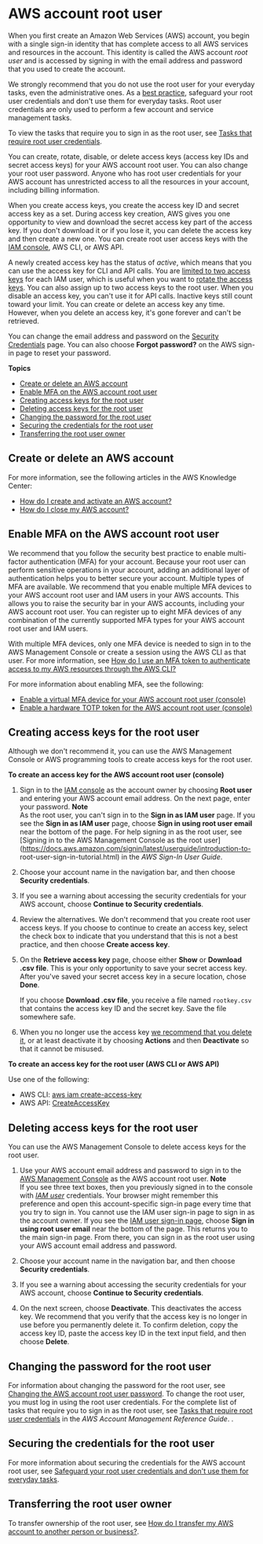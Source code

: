 # AWS account root user<a name="id_root-user"></a>

When you first create an Amazon Web Services \(AWS\) account, you begin with a single sign\-in identity that has complete access to all AWS services and resources in the account\. This identity is called the AWS account *root user* and is accessed by signing in with the email address and password that you used to create the account\.

We strongly recommend that you do not use the root user for your everyday tasks, even the administrative ones\. As a [best practice](best-practices.md), safeguard your root user credentials and don't use them for everyday tasks\. Root user credentials are only used to perform a few account and service management tasks\.

 To view the tasks that require you to sign in as the root user, see [Tasks that require root user credentials](https://docs.aws.amazon.com/accounts/latest/reference/root-user-tasks.html)\.

You can create, rotate, disable, or delete access keys \(access key IDs and secret access keys\) for your AWS account root user\. You can also change your root user password\. Anyone who has root user credentials for your AWS account has unrestricted access to all the resources in your account, including billing information\.

When you create access keys, you create the access key ID and secret access key as a set\. During access key creation, AWS gives you one opportunity to view and download the secret access key part of the access key\. If you don't download it or if you lose it, you can delete the access key and then create a new one\. You can create root user access keys with the [IAM console](https://console.aws.amazon.com/iam/home?#), AWS CLI, or AWS API\.

A newly created access key has the status of *active*, which means that you can use the access key for CLI and API calls\. You are [limited to two access keys](https://docs.aws.amazon.com/IAM/latest/UserGuide/reference_iam-quotas.html) for each IAM user, which is useful when you want to [rotate the access keys](https://docs.aws.amazon.com/general/latest/gr/aws-access-keys-best-practices.html#iam-user-access-keys)\. You can also assign up to two access keys to the root user\. When you disable an access key, you can't use it for API calls\. Inactive keys still count toward your limit\. You can create or delete an access key any time\. However, when you delete an access key, it's gone forever and can't be retrieved\.

You can change the email address and password on the [Security Credentials](https://console.aws.amazon.com/iam/home?#security_credential) page\. You can also choose **Forgot password?** on the AWS sign\-in page to reset your password\.

**Topics**
+ [Create or delete an AWS account](#id_root-user_manage_account)
+ [Enable MFA on the AWS account root user](#id_root-user_manage_mfa)
+ [Creating access keys for the root user](#id_root-user_manage_add-key)
+ [Deleting access keys for the root user](#id_root-user_manage_delete-key)
+ [Changing the password for the root user](#id_root-user_manage_password)
+ [Securing the credentials for the root user](#id_root-user_secure_credentials)
+ [Transferring the root user owner](#id_root-user_transfer_account)

## Create or delete an AWS account<a name="id_root-user_manage_account"></a>

For more information, see the following articles in the AWS Knowledge Center:
+ [How do I create and activate an AWS account?](http://aws.amazon.com/premiumsupport/knowledge-center/create-and-activate-aws-account/)
+ [How do I close my AWS account?](http://aws.amazon.com/premiumsupport/knowledge-center/close-aws-account/)

## Enable MFA on the AWS account root user<a name="id_root-user_manage_mfa"></a>

We recommend that you follow the security best practice to enable multi\-factor authentication \(MFA\) for your account\. Because your root user can perform sensitive operations in your account, adding an additional layer of authentication helps you to better secure your account\. Multiple types of MFA are available\. We recommend that you enable multiple MFA devices to your AWS account root user and IAM users in your AWS accounts\. This allows you to raise the security bar in your AWS accounts, including your AWS account root user\. You can register up to eight MFA devices of any combination of the currently supported MFA types for your AWS account root user and IAM users\.

With multiple MFA devices, only one MFA device is needed to sign in to the AWS Management Console or create a session using the AWS CLI as that user\. For more information, see [How do I use an MFA token to authenticate access to my AWS resources through the AWS CLI?](https://aws.amazon.com/premiumsupport/knowledge-center/authenticate-mfa-cli/)

 For more information about enabling MFA, see the following:
+ [Enable a virtual MFA device for your AWS account root user \(console\)](id_credentials_mfa_enable_virtual.md#enable-virt-mfa-for-root)
+ [Enable a hardware TOTP token for the AWS account root user \(console\)](id_credentials_mfa_enable_physical.md#enable-hw-mfa-for-root)

## Creating access keys for the root user<a name="id_root-user_manage_add-key"></a>

Although we don't recommend it, you can use the AWS Management Console or AWS programming tools to create access keys for the root user\.

**To create an access key for the AWS account root user \(console\)**

1. Sign in to the [IAM console](https://console.aws.amazon.com/iam/) as the account owner by choosing **Root user** and entering your AWS account email address\. On the next page, enter your password\.
**Note**  
As the root user, you can't sign in to the **Sign in as IAM user** page\. If you see the **Sign in as IAM user** page, choose **Sign in using root user email** near the bottom of the page\. For help signing in as the root user, see [Signing in to the AWS Management Console as the root user](https://docs.aws.amazon.com/signin/latest/userguide/introduction-to-          root-user-sign-in-tutorial.html) in the *AWS Sign\-In User Guide*\.

1. Choose your account name in the navigation bar, and then choose **Security credentials**\. 

1. If you see a warning about accessing the security credentials for your AWS account, choose **Continue to Security credentials**\.

1. Review the alternatives\. We don't recommend that you create root user access keys\. If you choose to continue to create an access key, select the check box to indicate that you understand that this is not a best practice, and then choose **Create access key**\.

1. On the **Retrieve access key** page, choose either **Show** or **Download \.csv file**\. This is your only opportunity to save your secret access key\. After you've saved your secret access key in a secure location, chose **Done**\.

   If you choose **Download \.csv file**, you receive a file named `rootkey.csv` that contains the access key ID and the secret key\. Save the file somewhere safe\.

1. When you no longer use the access key [we recommend that you delete it](best-practices.md#remove-credentials), or at least deactivate it by choosing **Actions** and then **Deactivate** so that it cannot be misused\.

**To create an access key for the root user \(AWS CLI or AWS API\)**

Use one of the following:
+ AWS CLI: [aws iam create\-access\-key](https://docs.aws.amazon.com/cli/latest/reference/iam/create-access-key.html)
+ AWS API: [CreateAccessKey](https://docs.aws.amazon.com/IAM/latest/APIReference/API_CreateAccessKey.html) 

## Deleting access keys for the root user<a name="id_root-user_manage_delete-key"></a>

You can use the AWS Management Console to delete access keys for the root user\.

1. Use your AWS account email address and password to sign in to the [AWS Management Console](https://console.aws.amazon.com/) as the AWS account root user\.
**Note**  
If you see three text boxes, then you previously signed in to the console with *[IAM user](https://docs.aws.amazon.com/IAM/latest/UserGuide/id_users.html)* credentials\. Your browser might remember this preference and open this account\-specific sign\-in page every time that you try to sign in\. You cannot use the IAM user sign\-in page to sign in as the account owner\. If you see the [IAM user sign\-in page](https://docs.aws.amazon.com/IAM/latest/UserGuide/console.html#user-sign-in-page), choose **Sign in using root user email** near the bottom of the page\. This returns you to the main sign\-in page\. From there, you can sign in as the root user using your AWS account email address and password\.

1. Choose your account name in the navigation bar, and then choose **Security credentials**\. 

1. If you see a warning about accessing the security credentials for your AWS account, choose **Continue to Security credentials**\.

1. On the next screen, choose **Deactivate**\. This deactivates the access key\. We recommend that you verify that the access key is no longer in use before you permanently delete it\. To confirm deletion, copy the access key ID, paste the access key ID in the text input field, and then choose **Delete**\.

## Changing the password for the root user<a name="id_root-user_manage_password"></a>

For information about changing the password for the root user, see [Changing the AWS account root user password](id_credentials_passwords_change-root.md)\. To change the root user, you must log in using the root user credentials\. For the complete list of tasks that require you to sign in as the root user, see [Tasks that require root user credentials](https://docs.aws.amazon.com/accounts/latest/reference/root-user-tasks.html) in the *AWS Account Management Reference Guide*\. \.

## Securing the credentials for the root user<a name="id_root-user_secure_credentials"></a>

For more information about securing the credentials for the AWS account root user, see [Safeguard your root user credentials and don't use them for everyday tasks](best-practices.md#lock-away-credentials)\.

## Transferring the root user owner<a name="id_root-user_transfer_account"></a>

To transfer ownership of the root user, see [How do I transfer my AWS account to another person or business?](https://aws.amazon.com/premiumsupport/knowledge-center/transfer-aws-account/)\. 